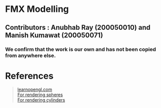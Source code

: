# FMX Modelling 

## Contributors : Anubhab Ray (200050010) and Manish Kumawat (200050071)  

### We confirm that the work is our own and has not been copied from anywhere else.  
   

# References
> [learnopengl.com](https://learnopengl.com/)  
> [For rendering spheres](http://www.songho.ca/opengl/gl_sphere.html)  
> [For rendering cylinders](http://www.songho.ca/opengl/gl_cylinder.html)